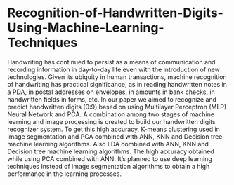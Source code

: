 # Recognition-of-Handwritten-Digits-Using-Machine-Learning-Techniques

Handwriting has continued to persist as a means of communication and recording information in day-to-day life even with the introduction of new technologies. Given its ubiquity in human transactions, machine recognition of handwriting has practical significance, as in reading handwritten notes in a PDA, in postal addresses on envelopes, in amounts in bank checks, in handwritten fields in forms, etc.
In our paper we aimed to recognize and predict handwritten digits (0:9) based on using Multilayer Perceptron (MLP) Neural Network and PCA.
A combination among two stages of machine learning and image processing is created to build our handwritten digits recognizer system. To get this high accuracy, K-means clustering used in image segmentation and PCA combined with ANN, KNN and Decision tree machine learning algorithms. Also LDA combined with ANN, KNN and Decision tree machine learning algorithms. The high accuracy obtained while using PCA combined with ANN.
It’s planned to use deep learning techniques instead of image segmentation algorithms to obtain a high performance in the learning processes.
